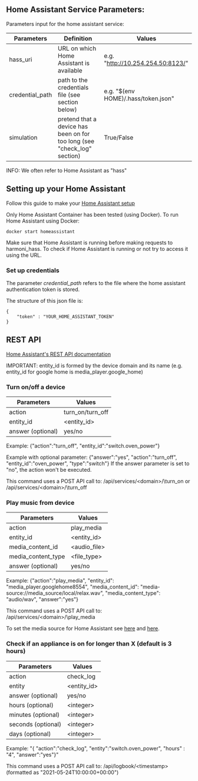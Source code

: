 
## Home Assistant Service Parameters:
Parameters input for the home assistant service: 

| Parameters           | Definition | Values |
|----------------------|------------|--------|
|hass_uri              |   URL on which Home Assistant is available        |   e.g. "http://10.254.254.50:8123/"     |
|credential_path       |      path to the credentials file (see section below)     |  e.g. "$(env HOME)/.hass/token.json"  |
|simulation            |     pretend that a device has been on for too long (see "check_log" section)       |   True/False     |


INFO: We often refer to Home Assistant as "hass"

## Setting up your Home Assistant

Follow this guide to make your [Home Assistant setup](https://www.home-assistant.io/installation/)

Only Home Assistant Container has been tested (using Docker). To run Home Assistant using Docker:
```
docker start homeassistant
```
Make sure that Home Assistant is running before making requests to harmoni_hass. To check if Home Assistant is running or not try to access it using the URL.
 
### Set up credentials
The parameter *credential_path* refers to the file where the home assistant authentication token is stored.

The structure of this json file is: 
```
{
    "token" : "YOUR_HOME_ASSISTANT_TOKEN"
}
```

## REST API
[Home Assistant's REST API documentation](https://developers.home-assistant.io/docs/api/rest/)

IMPORTANT: entity_id is formed by the device domain and its name (e.g. entity_id for google home is media_player.google_home)

### Turn on/off a device
| Parameters           |Values |
|----------------------|--------|
|action              |     turn_on/turn_off       |
|entity_id       |    \<entity_id>        |
|answer (optional)            |     yes/no       |

Example: {"action":"turn_off", "entity_id":"switch.oven_power"}

Example with optional parameter: {"answer":"yes", "action":"turn_off", "entity_id":"oven_power", "type":"switch"}
If the answer parameter is set to "no", the action won't be executed. 

This command uses a POST API call to: /api/services/\<domain>/\turn_on or /api/services/\<domain>/\turn_off


### Play music from device
| Parameters           |Values |
|----------------------|--------|
|action              |     play_media       |
|entity_id       |    \<entity_id>        |
|media_content_id            |       \<audio_file>     |
|media_content_type            |     \<file_type>       |
|answer (optional)            |     yes/no       |

Example: {"action":"play_media", "entity_id": "media_player.googlehome8554", "media_content_id": "media-source://media_source/local/relax.wav", "media_content_type": "audio/wav", "answer":"yes"}

This command uses a POST API call to: /api/services/\<domain>/\play_media

To set the media source for Home Assistant see [here](https://www.home-assistant.io/integrations/media_source/) and [here](https://www.home-assistant.io/more-info/local-media/setup-media/).



### Check if an appliance is on for longer than X (default is 3 hours)
| Parameters           |Values |
|----------------------|--------|
|action              |     check_log       |
|entity       |    \<entity_id>        |
|answer (optional)            |     yes/no       |
|hours (optional)            |      \<integer>      |
|minutes (optional)            |     \<integer>        |
|seconds (optional)            |     \<integer>        |
|days (optional)            |     \<integer>        |

Example: "{ "action":"check_log", "entity":"switch.oven_power", "hours" : "4", "answer":"yes"}"

This command uses a POST API call to: /api/logbook/\<timestamp>     (formatted as "2021-05-24T10:00:00+00:00")